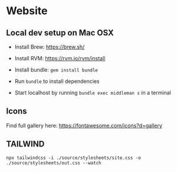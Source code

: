 # Website

## Local dev setup on Mac OSX

* Install Brew: https://brew.sh/

* Install RVM: https://rvm.io/rvm/install

* Install bundle: `gem install bundle`

* Run `bundle` to install dependencies

* Start localhost by running `bundle exec middleman s` in a terminal

## Icons

Find full gallery here: https://fontawesome.com/icons?d=gallery


## TAILWIND

`npx tailwindcss -i ./source/stylesheets/site.css -o ./source/stylesheets/out.css --watch`
